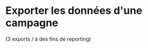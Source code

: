 # Exporter les données d'une campagne

 (3 exports / à des fins de reporting)


<!--stackedit_data:
eyJoaXN0b3J5IjpbLTEwNTIyNDAyNTRdfQ==
-->
